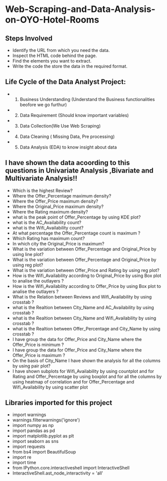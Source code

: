 # Web-Scraping-and-Data-Analysis-on-OYO-Hotel-Rooms
## Steps Involved

* Identify the URL from which you need the data.
* Inspect the HTML code behind the page.
* Find the elements you want to extract.
* Write the code the store the data in the required format.


## Life Cycle of the Data Analyst Project:

*  1) Business Understanding (Understand the Business functionalities beofore we go furthur)
*  2) Data Requirement (Should know important variables)
*  3) Data Collection(We Use Web Scraping)
*  4) Data Cleaning ( Missing Data, Pre processing) 
*  5) Data Analysis (EDA) to know insight about data 


##  I have shown the data acoording to this questions in Univariate Analysis ,Bivariate and Multivariate Analysis!!
* Which is the highest Review?
* Where the Offer_Percentage maximum density?
* Where the Offer_Price maximum density?
* Where the Original_Price maximum density?
* Where the Rating maximum density?
* what is the peak point of Offer_Percentage by using KDE plot?
* what is the AC_Availability count?
* what is the Wifi_Availability count?
* At what percentage the Offer_Percentage count is maximum ?
* Which Rating has maximum count?
* In which city the Original_Price is maximum?
* What is the variation between Offer_Percentage and Original_Price by using line plot?
* What is the variation between Offer_Percentage and Original_Price by using reg plot?
* What is the variation between Offer_Price and Rating by using reg plot?
* How is the Wifi_Availability according to Original_Price by using Box plot to analise the outlayers ?
* How is the Wifi_Availability according to Offer_Price by using Box plot to analise the outlayers ?
* What is the Relation between Reviews and Wifi_Availability by using crosstab ?
* what is the Realtion between City_Name and AC_Availability by using crosstab ?
* what is the Realtion between City_Name and Wifi_Availability by using crosstab ?
* what is the Realtion between Offer_Percentage and City_Name by using crosstab ?
* I have group the data for Offer_Price and City_Name where the Offer_Price is minimum ?
* I have group the data for Offer_Price and City_Name where the Offer_Price is maximum ?
* On the basis of City_Name I have shown the analysis for all the columns by using pair plot?
* I have shown subplots for Wifi_Availability by using countplot and for Rating and Offer_Percentage by using   boxplot and for all the columns by using heatmap of correlation and for Offer_Percentage and Wifi_Availability  by using scatter plot  


## Libraries imported for this project
* import warnings
* warnings.filterwarnings('ignore')
* import numpy as np
* import pandas as pd
* import matplotlib.pyplot as plt
* import seaborn as sns
* import requests
* from bs4 import BeautifulSoup
* import re
* import time
* from IPython.core.interactiveshell import InteractiveShell
* InteractiveShell.ast_node_interactivity = 'all'

